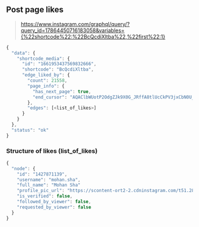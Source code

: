 ## Post page likes
> https://www.instagram.com/graphql/query/?query_id=17864450716183058&variables={%22shortcode%22:%22BcQcdiXltba%22,%22first%22:1}

```js
{
  "data": {
    "shortcode_media": {
      "id": "1661953437569832666",
      "shortcode": "BcQcdiXltba",
      "edge_liked_by": {
        "count": 21558,
        "page_info": {
          "has_next_page": true,
          "end_cursor": "AQAClbWUotP2OdgZJk9X0G_JRffA8tlUcCkPV3jxCbN0U_68sErDcZID8sLDDJ1mXCRrGSla_ht15eNIGiFZVpRlhvwrgzyVxuClCmNwiPC5zg"
        },
        "edges": [<list_of_likes>]
      }
    }
  },
  "status": "ok"
}
```

### Structure of likes (list_of_likes)
```js
{
  "node": {
    "id": "1427871139",
    "username": "mohan.sha",
    "full_name": "Mohan Sha"
    "profile_pic_url": "https://scontent-ort2-2.cdninstagram.com/t51.2885-19/s150x150/23967161_1947540718831344_863579401940369408_n.jpg",
    "is_verified": false,
    "followed_by_viewer": false,
    "requested_by_viewer": false
  }
}
```
